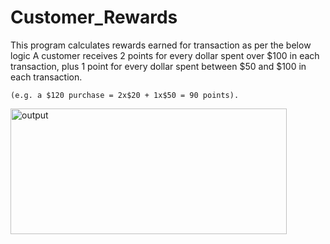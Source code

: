 # Customer_Rewards
This program calculates rewards earned for transaction as per the below logic
A customer receives 2 points for every dollar spent over $100 in each transaction, plus 1 point for every dollar spent between $50 and $100 in each     transaction.

    (e.g. a $120 purchase = 2x$20 + 1x$50 = 90 points).
<img width="442" height="201" alt="output" src="https://github.com/user-attachments/assets/83dce6d9-1304-4a8a-a88f-f2e2ba47155e" />
